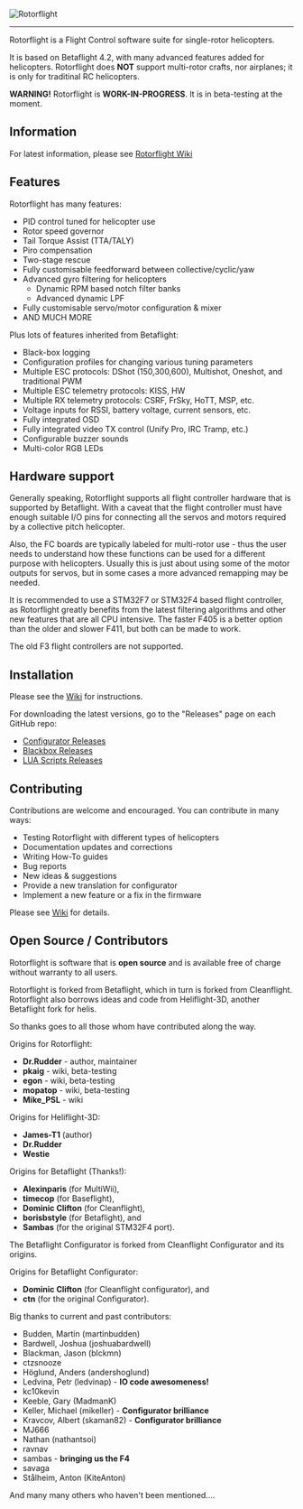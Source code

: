 
![Rotorflight](https://github.com/rotorflight/rotorflight/blob/master/images/rotorflight2.png?raw=true)

***

Rotorflight is a Flight Control software suite for single-rotor helicopters.

It is based on Betaflight 4.2, with many advanced features added for helicopters.
Rotorflight does **NOT** support multi-rotor crafts, nor airplanes; it is only for traditinal RC helicopters.

**WARNING!** Rotorflight is **WORK-IN-PROGRESS**. It is in beta-testing at the moment.


## Information

For latest information, please see [Rotorflight Wiki](https://github.com/rotorflight/rotorflight/wiki)


## Features

Rotorflight has many features:

* PID control tuned for helicopter use
* Rotor speed governor
* Tail Torque Assist (TTA/TALY)
* Piro compensation
* Two-stage rescue
* Fully customisable feedforward between collective/cyclic/yaw
* Advanced gyro filtering for helicopters
  - Dynamic RPM based notch filter banks
  - Advanced dynamic LPF
* Fully customisable servo/motor configuration & mixer
* AND MUCH MORE

Plus lots of features inherited from Betaflight:

* Black-box logging
* Configuration profiles for changing various tuning parameters
* Multiple ESC protocols: DShot (150,300,600), Multishot, Oneshot, and traditional PWM
* Multiple ESC telemetry protocols: KISS, HW
* Multiple RX telemetry protocols: CSRF, FrSky, HoTT, MSP, etc.
* Voltage inputs for RSSI, battery voltage, current sensors, etc.
* Fully integrated OSD
* Fully integrated video TX control (Unify Pro, IRC Tramp, etc.)
* Configurable buzzer sounds
* Multi-color RGB LEDs


## Hardware support

Generally speaking, Rotorflight supports all flight controller hardware that is supported by Betaflight.
With a caveat that the flight controller must have enough suitable I/O pins for connecting all the servos
and motors required by a collective pitch helicopter.

Also, the FC boards are typically labeled for multi-rotor use - thus the user needs to understand how these
functions can be used for a different purpose with helicopters. Usually this is just about using some
of the motor outputs for servos, but in some cases a more advanced remapping may be needed.

It is recommended to use a STM32F7 or STM32F4 based flight controller, as Rotorflight greatly benefits from
the latest filtering algorithms and other new features that are all CPU intensive. The faster F405 is a better 
option than the older and slower F411, but both can be made to work.

The old F3 flight controllers are not supported.


## Installation

Please see the [Wiki](https://github.com/rotorflight/rotorflight/wiki) for instructions.

For downloading the latest versions, go to the "Releases" page on each GitHub repo:
* [Configurator Releases](https://github.com/rotorflight/rotorflight-configurator/releases)
* [Blackbox Releases](https://github.com/rotorflight/rotorflight-blackbox/releases)
* [LUA Scripts Releases](https://github.com/rotorflight/rotorflight-lua-scripts/releases)


## Contributing

Contributions are welcome and encouraged. You can contribute in many ways:

* Testing Rotorflight with different types of helicopters
* Documentation updates and corrections
* Writing How-To guides
* Bug reports
* New ideas & suggestions
* Provide a new translation for configurator
* Implement a new feature or a fix in the firmware

Please see [Wiki](https://github.com/rotorflight/rotorflight/wiki/Contributing) for details.


## Open Source / Contributors

Rotorflight is software that is **open source** and is available free of charge without warranty to all users.

Rotorflight is forked from Betaflight, which in turn is forked from Cleanflight.
Rotorflight also borrows ideas and code from Heliflight-3D, another Betaflight fork for helis.

So thanks goes to all those whom have contributed along the way.

Origins for Rotorflight:
* **Dr.Rudder** - author, maintainer
* **pkaig** - wiki, beta-testing
* **egon** - wiki, beta-testing
* **mopatop** - wiki, beta-testing
* **Mike_PSL** - wiki

Origins for Heliflight-3D:
* **James-T1** (author)
* **Dr.Rudder**
* **Westie**

Origins for Betaflight (Thanks!):
* **Alexinparis** (for MultiWii),
* **timecop** (for Baseflight),
* **Dominic Clifton** (for Cleanflight),
* **borisbstyle** (for Betaflight), and
* **Sambas** (for the original STM32F4 port).

The Betaflight Configurator is forked from Cleanflight Configurator and its origins.

Origins for Betaflight Configurator:
* **Dominic Clifton** (for Cleanflight configurator), and
* **ctn** (for the original Configurator).

Big thanks to current and past contributors:
* Budden, Martin (martinbudden)
* Bardwell, Joshua (joshuabardwell)
* Blackman, Jason (blckmn)
* ctzsnooze
* Höglund, Anders (andershoglund)
* Ledvina, Petr (ledvinap) - **IO code awesomeness!**
* kc10kevin
* Keeble, Gary (MadmanK)
* Keller, Michael (mikeller) - **Configurator brilliance**
* Kravcov, Albert (skaman82) - **Configurator brilliance**
* MJ666
* Nathan (nathantsoi)
* ravnav
* sambas - **bringing us the F4**
* savaga
* Stålheim, Anton (KiteAnton)

And many many others who haven't been mentioned....
